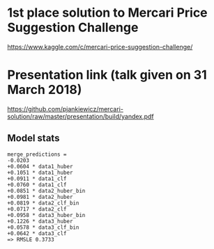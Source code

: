 1st place solution to Mercari Price Suggestion Challenge
========================================================

https://www.kaggle.com/c/mercari-price-suggestion-challenge/

Presentation link (talk given on 31 March 2018)
========================================================

https://github.com/pjankiewicz/mercari-solution/raw/master/presentation/build/yandex.pdf

Model stats
-----------

```
merge_predictions =
-0.0203
+0.0604 * data1_huber
+0.1051 * data1_huber
+0.0911 * data1_clf
+0.0760 * data1_clf
+0.0851 * data2_huber_bin
+0.0981 * data2_huber
+0.0819 * data2_clf_bin
+0.0717 * data2_clf
+0.0958 * data3_huber_bin
+0.1226 * data3_huber
+0.0578 * data3_clf_bin
+0.0642 * data3_clf
=> RMSLE 0.3733
```

